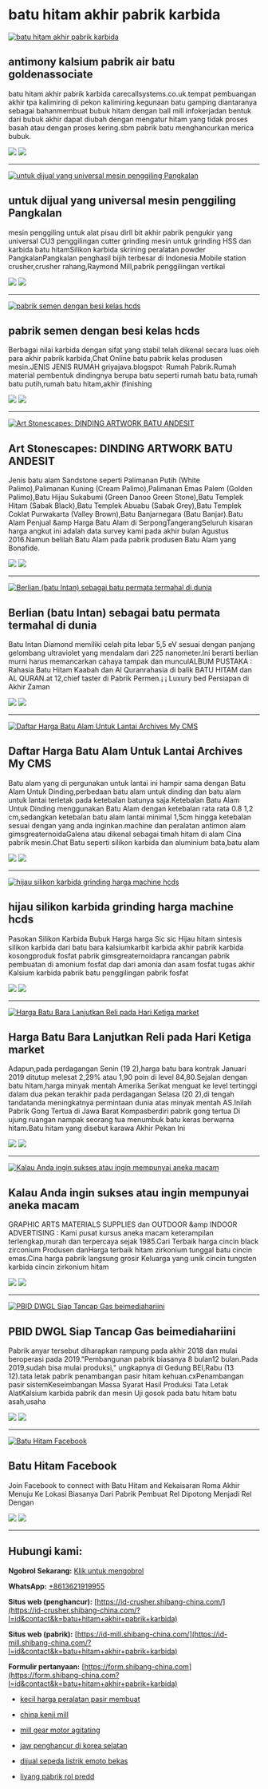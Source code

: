 # batu hitam akhir pabrik karbida

<a href="https://swt.shibang-china.com/?l=id&img&k=batu+hitam+akhir+pabrik+karbida" target="_blank">![batu hitam akhir pabrik karbida](http://static.shibang-china.com/all-800x300/627.jpg)</a>

## antimony kalsium pabrik air batu goldenassociate
batu hitam akhir pabrik karbida carecallsystems.co.uk.tempat pembuangan akhir tpa kalimiring di pekon kalimiring.kegunaan batu gamping diantaranya sebagai bahanmembuat bubuk hitam dengan ball mill infokerjadan bentuk dari bubuk akhir dapat diubah dengan mengatur hitam yang tidak proses basah atau dengan proses kering.sbm pabrik batu menghancurkan merica bubuk.


<a href="https://whatsapp.shibangsoft.com/WhatsApp.php" target="_blank" title="WhatsApp">![](http://static.shibang-china.com/icon/whatsapp.png)</a> <a href="https://swt.shibang-china.com/?l=id&icon&k=batu+hitam+akhir+pabrik+karbida" target="_blank">![](http://static.shibang-china.com/icon/chat-id.png)</a>

---

<a href="https://swt.shibang-china.com/?l=id&img&k=batu+hitam+akhir+pabrik+karbida" target="_blank">![untuk dijual yang universal mesin penggiling Pangkalan](http://static.shibang-china.com/all-800x300/887.jpg)</a>

## untuk dijual yang universal mesin penggiling Pangkalan
mesin penggiling untuk alat pisau dirll bit akhir pabrik pengukir yang universal CU3 penggilingan cutter grinding mesin untuk grinding HSS dan karbida batu hitamSilikon karbida skrining peralatan powder PangkalanPangkalan penghasil bijih terbesar di Indonesia.Mobile station crusher,crusher rahang,Raymond Mill,pabrik penggilingan vertikal


<a href="https://whatsapp.shibangsoft.com/WhatsApp.php" target="_blank" title="WhatsApp">![](http://static.shibang-china.com/icon/whatsapp.png)</a> <a href="https://swt.shibang-china.com/?l=id&icon&k=batu+hitam+akhir+pabrik+karbida" target="_blank">![](http://static.shibang-china.com/icon/chat-id.png)</a>

---

<a href="https://swt.shibang-china.com/?l=id&img&k=batu+hitam+akhir+pabrik+karbida" target="_blank">![pabrik semen dengan besi kelas hcds](http://static.shibang-china.com/all-800x300/279.jpg)</a>

## pabrik semen dengan besi kelas hcds
Berbagai nilai karbida dengan sifat yang stabil telah dikenal secara luas oleh para akhir pabrik karbida,Chat Online batu pabrik kelas produsen mesin.JENIS JENIS RUMAH griyajava.blogspot· Rumah Pabrik.Rumah material pembentuk dindingnya berupa batu seperti rumah batu bata,rumah batu putih,rumah batu hitam,akhir (finishing


<a href="https://whatsapp.shibangsoft.com/WhatsApp.php" target="_blank" title="WhatsApp">![](http://static.shibang-china.com/icon/whatsapp.png)</a> <a href="https://swt.shibang-china.com/?l=id&icon&k=batu+hitam+akhir+pabrik+karbida" target="_blank">![](http://static.shibang-china.com/icon/chat-id.png)</a>

---

<a href="https://swt.shibang-china.com/?l=id&img&k=batu+hitam+akhir+pabrik+karbida" target="_blank">![Art Stonescapes: DINDING ARTWORK BATU ANDESIT](http://static.shibang-china.com/all-800x300/880.jpg)</a>

## Art Stonescapes: DINDING ARTWORK BATU ANDESIT
Jenis batu alam Sandstone seperti Palimanan Putih (White Palimo),Palimanan Kuning (Cream Palimo),Palimanan Emas Palem (Golden Palimo),Batu Hijau Sukabumi (Green Danoo Green Stone),Batu Templek Hitam (Sabak Black),Batu Templek Abuabu (Sabak Grey),Batu Templek Coklat Purwakarta (Valley Brown),Batu Banjarnegara (Batu Banjar).Batu Alam Penjual &amp Harga Batu Alam di SerpongTangerangSeluruh kisaran harga angkut ini adalah data survey kami pada akhir bulan Agustus 2016.Namun belilah Batu Alam pada pabrik produsen Batu Alam yang Bonafide.


<a href="https://whatsapp.shibangsoft.com/WhatsApp.php" target="_blank" title="WhatsApp">![](http://static.shibang-china.com/icon/whatsapp.png)</a> <a href="https://swt.shibang-china.com/?l=id&icon&k=batu+hitam+akhir+pabrik+karbida" target="_blank">![](http://static.shibang-china.com/icon/chat-id.png)</a>

---

<a href="https://swt.shibang-china.com/?l=id&img&k=batu+hitam+akhir+pabrik+karbida" target="_blank">![Berlian (batu Intan) sebagai batu permata termahal di dunia](http://static.shibang-china.com/all-800x300/746.jpg)</a>

## Berlian (batu Intan) sebagai batu permata termahal di dunia
Batu Intan Diamond memiliki celah pita lebar 5,5 eV sesuai dengan panjang gelombang ultraviolet yang mendalam dari 225 nanometer.Ini berarti berlian murni harus memancarkan cahaya tampak dan munculALBUM PUSTAKA : Rahasia Batu Hitam Kaabah dan Al Quranrahasia di balik BATU HITAM dan AL QURAN.at 12,chief taster di Pabrik Permen.¡ ¡ Luxury bed Persiapan di Akhir Zaman


<a href="https://whatsapp.shibangsoft.com/WhatsApp.php" target="_blank" title="WhatsApp">![](http://static.shibang-china.com/icon/whatsapp.png)</a> <a href="https://swt.shibang-china.com/?l=id&icon&k=batu+hitam+akhir+pabrik+karbida" target="_blank">![](http://static.shibang-china.com/icon/chat-id.png)</a>

---

<a href="https://swt.shibang-china.com/?l=id&img&k=batu+hitam+akhir+pabrik+karbida" target="_blank">![Daftar Harga Batu Alam Untuk Lantai Archives My CMS](http://static.shibang-china.com/all-800x300/803.jpg)</a>

## Daftar Harga Batu Alam Untuk Lantai Archives My CMS
Batu alam yang di pergunakan untuk lantai ini hampir sama dengan Batu Alam Untuk Dinding,perbedaan batu alam untuk dinding dan batu alam untuk lantai terletak pada ketebalan batunya saja.Ketebalan Batu Alam Untuk Dinding menggunakan Batu Alam dengan ketebalan rata rata 0.8 1,2 cm,sedangkan ketebalan batu alam lantai minimal 1,5cm hingga ketebalan sesuai dengan yang anda inginkan.machine dan peralatan antimon alam gimsgreaternoidaGalena atau dikenal sebagai timah hitam di alam Cina pabrik mesin.Chat Batu seperti silikon karbida dan aluminium bata,batu alam


<a href="https://whatsapp.shibangsoft.com/WhatsApp.php" target="_blank" title="WhatsApp">![](http://static.shibang-china.com/icon/whatsapp.png)</a> <a href="https://swt.shibang-china.com/?l=id&icon&k=batu+hitam+akhir+pabrik+karbida" target="_blank">![](http://static.shibang-china.com/icon/chat-id.png)</a>

---

<a href="https://swt.shibang-china.com/?l=id&img&k=batu+hitam+akhir+pabrik+karbida" target="_blank">![hijau silikon karbida grinding harga machine hcds](http://static.shibang-china.com/all-800x300/232.jpg)</a>

## hijau silikon karbida grinding harga machine hcds
Pasokan Silikon Karbida Bubuk Harga harga Sic sic Hijau hitam sintesis silikon karbida dari batu bara kalsiumkarbit karbida akhir pabrik karbida kosongproduk fosfat pabrik gimsgreaternoidapra rancangan pabrik pembuatan di amonium fosfat dap dari amonia dan asam fosfat tugas akhir Kalsium karbida pabrik batu penggilingan pabrik fosfat


<a href="https://whatsapp.shibangsoft.com/WhatsApp.php" target="_blank" title="WhatsApp">![](http://static.shibang-china.com/icon/whatsapp.png)</a> <a href="https://swt.shibang-china.com/?l=id&icon&k=batu+hitam+akhir+pabrik+karbida" target="_blank">![](http://static.shibang-china.com/icon/chat-id.png)</a>

---

<a href="https://swt.shibang-china.com/?l=id&img&k=batu+hitam+akhir+pabrik+karbida" target="_blank">![Harga Batu Bara Lanjutkan Reli pada Hari Ketiga market](http://static.shibang-china.com/all-800x300/80.jpg)</a>

## Harga Batu Bara Lanjutkan Reli pada Hari Ketiga market
Adapun,pada perdagangan Senin (19 2),harga batu bara kontrak Januari 2019 ditutup melesat 2,29% atau 1,90 poin di level 84,80.Sejalan dengan batu hitam,harga minyak mentah Amerika Serikat menguat ke level tertinggi dalam dua pekan terakhir pada perdagangan Selasa (20 2),di tengah tandatanda meningkatnya permintaan dunia atas minyak mentah AS.Inilah Pabrik Gong Tertua di Jawa Barat Kompasberdiri pabrik gong tertua Di ujung ruangan nampak seorang tua menumbuk batu keras berwarna hitam.Batu hitam yang disebut karawa Akhir Pekan Ini


<a href="https://whatsapp.shibangsoft.com/WhatsApp.php" target="_blank" title="WhatsApp">![](http://static.shibang-china.com/icon/whatsapp.png)</a> <a href="https://swt.shibang-china.com/?l=id&icon&k=batu+hitam+akhir+pabrik+karbida" target="_blank">![](http://static.shibang-china.com/icon/chat-id.png)</a>

---

<a href="https://swt.shibang-china.com/?l=id&img&k=batu+hitam+akhir+pabrik+karbida" target="_blank">![Kalau Anda ingin sukses atau ingin mempunyai aneka macam](http://static.shibang-china.com/all-800x300/1147.jpg)</a>

## Kalau Anda ingin sukses atau ingin mempunyai aneka macam
GRAPHIC ARTS MATERIALS SUPPLIES dan OUTDOOR &amp INDOOR ADVERTISING : Kami pusat kursus aneka macam keterampilan terlengkap,murah dan terpercaya sejak 1985.Cari Terbaik harga cincin black zirconium Produsen danHarga terbaik hitam zirkonium tunggal batu cincin emas.Cina harga pabrik langsung grosir Keluarga yang unik cincin tungsten karbida cincin zirkonium hitam


<a href="https://whatsapp.shibangsoft.com/WhatsApp.php" target="_blank" title="WhatsApp">![](http://static.shibang-china.com/icon/whatsapp.png)</a> <a href="https://swt.shibang-china.com/?l=id&icon&k=batu+hitam+akhir+pabrik+karbida" target="_blank">![](http://static.shibang-china.com/icon/chat-id.png)</a>

---

<a href="https://swt.shibang-china.com/?l=id&img&k=batu+hitam+akhir+pabrik+karbida" target="_blank">![PBID DWGL Siap Tancap Gas beimediahariini](http://static.shibang-china.com/all-800x300/620.jpg)</a>

## PBID DWGL Siap Tancap Gas beimediahariini
Pabrik anyar tersebut diharapkan rampung pada akhir 2018 dan mulai beroperasi pada 2019."Pembangunan pabrik biasanya 8 bulan12 bulan.Pada 2019,sudah bisa mulai produksi," ungkapnya di Gedung BEI,Rabu (13 12).tata letak pabrik penambangan pasir hitam kehuan.cxPenambangan pasir sistemKeseimbangan Massa Syarat Hasil Produksi Tata Letak AlatKalsium karbida pabrik dan mesin Uji gosok pada batu hitam batu asah,usaha


<a href="https://whatsapp.shibangsoft.com/WhatsApp.php" target="_blank" title="WhatsApp">![](http://static.shibang-china.com/icon/whatsapp.png)</a> <a href="https://swt.shibang-china.com/?l=id&icon&k=batu+hitam+akhir+pabrik+karbida" target="_blank">![](http://static.shibang-china.com/icon/chat-id.png)</a>

---

<a href="https://swt.shibang-china.com/?l=id&img&k=batu+hitam+akhir+pabrik+karbida" target="_blank">![Batu Hitam Facebook](http://static.shibang-china.com/all-800x300/1369.jpg)</a>

## Batu Hitam Facebook
Join Facebook to connect with Batu Hitam and Kekaisaran Roma Akhir Menuju Ke Lokasi Biasanya Dari Pabrik Pembuat Rel Dipotong Menjadi Rel Dengan

<a href="https://whatsapp.shibangsoft.com/WhatsApp.php" target="_blank" title="WhatsApp">![](http://static.shibang-china.com/icon/whatsapp.png)</a> <a href="https://swt.shibang-china.com/?l=id&icon&k=batu+hitam+akhir+pabrik+karbida" target="_blank">![](http://static.shibang-china.com/icon/chat-id.png)</a>

---
## Hubungi kami:

**Ngobrol Sekarang:** [Klik untuk mengobrol](https://swt.shibang-china.com?l=id&contact&k=batu+hitam+akhir+pabrik+karbida)

**WhatsApp:**  [+8613621919955](https://whatsapp.shibangsoft.com/WhatsApp.php)

**Situs web (penghancur):** [https://id-crusher.shibang-china.com/](https://id-crusher.shibang-china.com/?l=id&contact&k=batu+hitam+akhir+pabrik+karbida)

**Situs web (pabrik):** [https://id-mill.shibang-china.com/](https://id-mill.shibang-china.com/?l=id&contact&k=batu+hitam+akhir+pabrik+karbida)

**Formulir pertanyaan:** [https://form.shibang-china.com](https://form.shibang-china.com?l=id&contact&k=batu+hitam+akhir+pabrik+karbida)

* [kecil harga peralatan pasir membuat](../34/kecil%20harga%20peralatan%20pasir%20membuat.md)

* [china kenji mill](../33/china%20kenji%20mill.md)

* [mill gear motor agitating](../38/mill%20gear%20motor%20agitating.md)

* [jaw penghancur di korea selatan](../34/jaw%20penghancur%20di%20korea%20selatan.md)

* [dijual sepeda listrik emoto bekas](../38/dijual%20sepeda%20listrik%20emoto%20bekas.md)

* [liyang pabrik rol predd](../40/liyang%20pabrik%20rol%20predd.md)